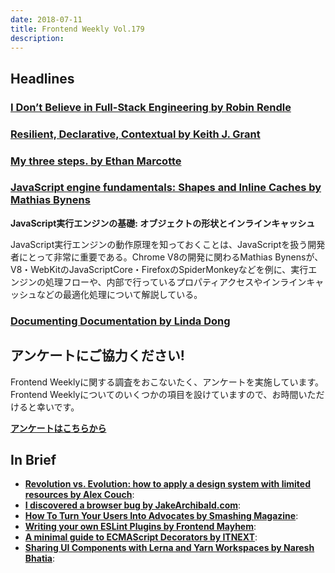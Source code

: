 ```yaml
---
date: 2018-07-11
title: Frontend Weekly Vol.179
description: 
---
```


## Headlines

### [I Don’t Believe in Full-Stack Engineering by Robin Rendle](https://robinrendle.com/notes/i-dont-believe-in-full-stack-engineering/)


### [Resilient, Declarative, Contextual by Keith J. Grant](https://keithjgrant.com/posts/2018/06/resilient-declarative-contextual/)


### [My three steps. by Ethan Marcotte](https://ethanmarcotte.com/wrote/my-three-steps/)


### [JavaScript engine fundamentals: Shapes and Inline Caches by Mathias Bynens](https://mathiasbynens.be/notes/shapes-ics)

**JavaScript実行エンジンの基礎: オブジェクトの形状とインラインキャッシュ**

JavaScript実行エンジンの動作原理を知っておくことは、JavaScriptを扱う開発者にとって非常に重要である。Chrome V8の開発に関わるMathias Bynensが、V8・WebKitのJavaScriptCore・FirefoxのSpiderMonkeyなどを例に、実行エンジンの処理フローや、内部で行っているプロパティアクセスやインラインキャッシュなどの最適化処理について解説している。

### [Documenting Documentation by Linda Dong](https://medium.com/@lindadong/documenting-documentation-99c06750619)

## アンケートにご協力ください!

Frontend Weeklyに関する調査をおこないたく、アンケートを実施しています。Frontend Weeklyについてのいくつかの項目を設けていますので、お時間いただけると幸いです。

**[アンケートはこちらから](https://docs.google.com/forms/d/e/1FAIpQLSdanFCMkLg5NAsTPW96tx3sIHGjtRq3Xh9A3BdfEbTFAUmtgQ/viewform)**

## In Brief

- [**Revolution vs. Evolution: how to apply a design system with limited resources by Alex Couch**](https://medium.com/alex-couch-s-portfolio/revolution-vs-evolution-redesigning-a-product-with-limited-resources-3642e88f2dd3):
- [**I discovered a browser bug by JakeArchibald.com**](https://jakearchibald.com/2018/i-discovered-a-browser-bug/):
- [**How To Turn Your Users Into Advocates by Smashing Magazine**](https://www.smashingmagazine.com/2018/06/how-to-turn-your-users-into-advocates/y):
- [**Writing your own ESLint Plugins by Frontend Mayhem**](https://frontendmayhem.com/writing-your-own-eslint-plugins/):
- [**A minimal guide to ECMAScript Decorators by ITNEXT**](https://itnext.io/a-minimal-guide-to-ecmascript-decorators-55b70338215e):
- [**Sharing UI Components with Lerna and Yarn Workspaces by Naresh Bhatia**](https://medium.com/@NareshBhatia/sharing-ui-components-with-lerna-and-yarn-workspaces-be1ebca06efe):
